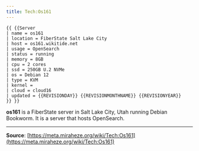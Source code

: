 ```yaml
---
title: Tech:Os161
---
```


```
{{ {{Server
| name = os161
| location = FiberState Salt Lake City
| host = os161.wikitide.net
| usage = OpenSearch
| status = running
| memory = 8GB
| cpu = 2 cores
| ssd = 250GB U.2 NVMe
| os = Debian 12
| type = KVM
| kernel =
| cloud = cloud16
| updated = {{REVISIONDAY}} {{REVISIONMONTHNAME}} {{REVISIONYEAR}}
}} }}
```

**os161** is a FiberState server in Salt Lake City, Utah running Debian Bookworm. It is a server that hosts OpenSearch.

----
**Source**: [https://meta.miraheze.org/wiki/Tech:Os161](https://meta.miraheze.org/wiki/Tech:Os161)